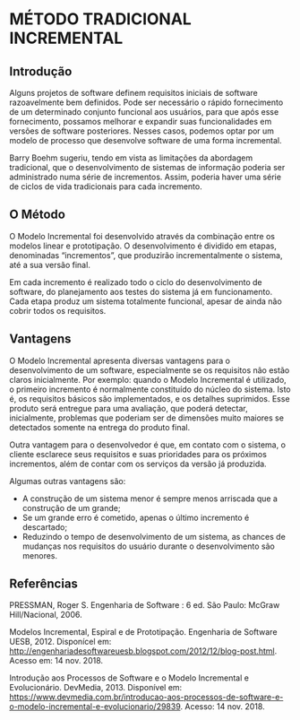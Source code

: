 # MÉTODO  TRADICIONAL INCREMENTAL

## Introdução

Alguns projetos de software definem requisitos iniciais de software razoavelmente bem definidos. Pode ser necessário o rápido fornecimento de um determinado conjunto funcional aos usuários, para que após esse fornecimento, possamos melhorar e expandir suas funcionalidades em versões de software posteriores. Nesses casos, podemos optar por um modelo de processo que desenvolve software de uma forma incremental.

Barry Boehm sugeriu, tendo em vista as limitações da abordagem tradicional, que o desenvolvimento de sistemas de informação poderia ser administrado numa série de incrementos. Assim, poderia haver uma série de ciclos de vida tradicionais para cada incremento.

## O Método
O Modelo Incremental foi desenvolvido através da combinação entre os modelos linear e prototipação. O desenvolvimento é dividido em etapas, denominadas “incrementos”, que produzirão incrementalmente o sistema, até a sua versão final.

Em cada incremento é realizado todo o ciclo do desenvolvimento de software, do planejamento aos testes do sistema já em funcionamento. Cada etapa produz um sistema totalmente funcional, apesar de ainda não cobrir todos os requisitos.

## Vantagens
O Modelo Incremental apresenta diversas vantagens para o desenvolvimento de um software, especialmente se os requisitos não estão claros inicialmente. Por exemplo: quando o Modelo Incremental é utilizado, o primeiro incremento é normalmente constituído do núcleo do sistema. Isto é, os requisitos básicos são implementados, e os detalhes suprimidos. Esse produto será entregue para uma avaliação, que poderá detectar, inicialmente, problemas que poderiam ser de dimensões muito maiores se detectados somente na entrega do produto final.

Outra vantagem para o desenvolvedor é que, em contato com o sistema, o cliente esclarece seus requisitos e suas prioridades para os próximos incrementos, além de contar com os serviços da versão já produzida.

Algumas outras vantagens são:
- A construção de um sistema menor é sempre menos arriscada que a construção de um grande;
- Se um grande erro é cometido, apenas o último incremento é descartado;
- Reduzindo o tempo de desenvolvimento de um sistema, as chances de mudanças nos requisitos do usuário durante o desenvolvimento são menores.


## Referências
PRESSMAN, Roger S. Engenharia de Software : 6 ed. São Paulo: McGraw Hill/Nacional, 2006.

Modelos Incremental, Espiral e de Prototipação. Engenharia de Software UESB, 2012. Disponícel em: http://engenhariadesoftwareuesb.blogspot.com/2012/12/blog-post.html. Acesso em: 14 nov. 2018.

Introdução aos Processos de Software e o Modelo Incremental e Evolucionário. DevMedia, 2013. Disponível em: https://www.devmedia.com.br/introducao-aos-processos-de-software-e-o-modelo-incremental-e-evolucionario/29839. Acesso: 14 nov. 2018.
